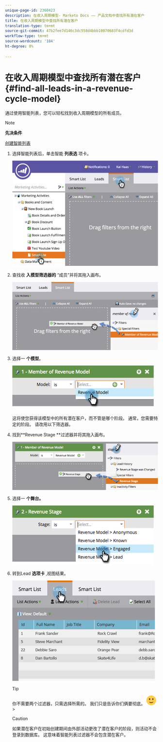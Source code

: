```yaml
---
unique-page-id: 2360423
description: 在收入周期模型- Marketo Docs —— 产品文档中查找所有潜在客户
title: 在收入周期模型中查找所有潜在客户
translation-type: tm+mt
source-git-commit: 47b2fee7d146c3dc558d4bbb10070683f4cdfd3d
workflow-type: tm+mt
source-wordcount: '184'
ht-degree: 0%

---
```



# 在收入周期模型中查找所有潜在客户 {#find-all-leads-in-a-revenue-cycle-model}

通过使用智能列表，您可以轻松找到收入周期模型的所有成员。

>[!NOTE]
>
>**先决条件**
>
>[创建智能列表](../../../../product-docs/core-marketo-concepts/smart-lists-and-static-lists/creating-a-smart-list/create-a-smart-list.md)

1. 选择智能列表后，单击智能 **列表选** 项卡。

   ![](assets/image2015-4-29-14-3a6-3a36.png)

1. 查找收 **入模型筛选器的** “成员”并将其拖入画布。

   ![](assets/image2015-4-29-14-3a12-3a33.png)

1. 选择一 **个模型**。

   ![](assets/image2015-5-13-18-3a2-3a23.png)

   这将使您获得该模型中的所有潜在客户，而不管是哪个阶段。 通常，您需要特定的阶段。 请改用以下筛选器。

1. 找到**Revenue Stage **过滤器并将其拖入画布。

   ![](assets/image2015-5-13-17-3a27-3a0.png)

1. 选择一 **个舞台。**

   ![](assets/image2015-5-13-17-3a31-3a9.png)

1. 转到Lead **选项卡** ,视图结果。

   ![](assets/2.png)

   >[!TIP]
   >
   >你不需要两个过滤器，只需选择所需的。 我们只是告诉你们俩要彻底。 ![（微笑）](assets/smile.svg) >

   >[!CAUTION]
   >
   >如果潜在客户在初始创建期间由外部活动更改了潜在客户的阶段，则活动不会登录到数据库。 这意味着智能列表过滤器不会包含潜在客户。

